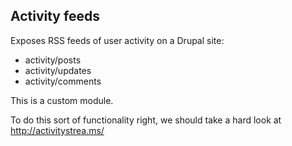 
## Activity feeds

Exposes RSS feeds of user activity on a Drupal site:

* activity/posts
* activity/updates
* activity/comments

This is a custom module. 

To do this sort of functionality right, we should take a hard look at 
http://activitystrea.ms/
